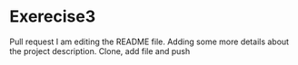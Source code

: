 # Exerecise3
Pull request
I am editing the README file. Adding some more details about the project 
description.
Clone, add file and push
  
